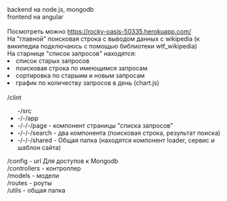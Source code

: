 <div>backend на node.js, mongodb</div>
<div>frontend на angular</div>
<br/>

<div>Посмотреть можно <a href="https://rocky-oasis-50335.herokuapp.com/">https://rocky-oasis-50335.herokuapp.com/</a></div>
<div>На "главной" поисковая строка с выводом данных с wikipedia (к википедиа подключаюсь с помощью библиотеки wtf_wikipedia)</div>
<div>На старнице "список запросов" находятся:</div>
   <li>список старых запросов</li>
   <li>поисковая строка по имеющимся запросам</li>
   <li>сортировка по старыим и новым запросам</li>
   <li>график по количеству запросов в день (chart.js)</li>
<br/>
<div>/clint</div>
	<ul>-/src
		<li>-/-/app</li>
		<li>-/-/-/page - компонент страницы "списка запросов"</li>
		<li>-/-/-/search - два компонента (поисковая строка, результат поиска)</li>
		<li>-/-/-/shared - Общая папка (находятся компонент loader, сервис и шаблон сайта)</li>
	</ul>
<div>/config - url Для доступов к Mongodb</div>
<div>/controllers - контроллер</div>
<div>/models - модели</div>
<div>/routes - роуты</div>
<div>/utils - общая папка</div>

